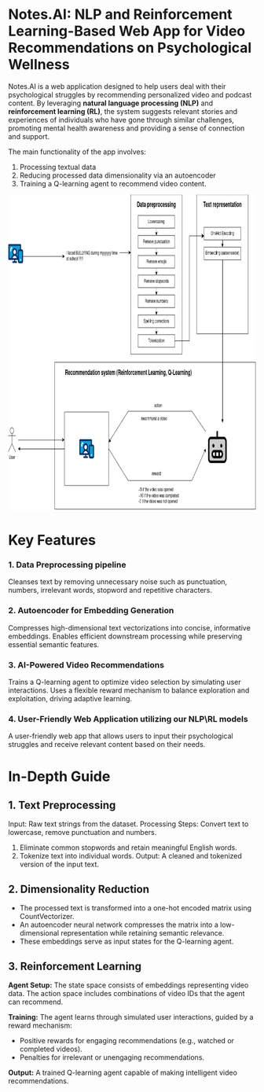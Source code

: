 # Notes.AI: NLP and Reinforcement Learning-Based Web App for Video Recommendations on Psychological Wellness

Notes.AI is a web application designed to help users deal with their psychological struggles by recommending personalized video and podcast content. By leveraging **natural language processing (NLP)** and **reinforcement learning (RL)**, the system suggests relevant stories and experiences of individuals who have gone through similar challenges, promoting mental health awareness and providing a sense of connection and support.

The main functionality of the app involves:
 1. Processing textual data
 2. Reducing processed data dimensionality via an autoencoder
 3. Training a Q-learning agent to recommend video content.

<p style="text-align: center;">
  <img src="mindshift.drawio.png" alt="Project Logo" width="800" height="644"/>
</p>



# Key Features
### 1. Data Preprocessing pipeline
  
 Cleanses text by removing unnecessary noise such as punctuation, numbers, irrelevant words, stopword and repetitive characters.
    
### 2. Autoencoder for Embedding Generation
 
 Compresses high-dimensional text vectorizations into concise, informative embeddings.
 Enables efficient downstream processing while preserving essential semantic features.

### 3. AI-Powered Video Recommendations

 Trains a Q-learning agent to optimize video selection by simulating user interactions.
 Uses a flexible reward mechanism to balance exploration and exploitation, driving adaptive learning.
    
### 4. User-Friendly Web Application utilizing our NLP\RL models

A user-friendly web app that allows users to input their psychological struggles and receive relevant content based on their needs.


# In-Depth Guide


## 1. Text Preprocessing

 Input: Raw text strings from the dataset.
 Processing Steps:
 Convert text to lowercase, remove punctuation and numbers.
  1. Eliminate common stopwords and retain meaningful English words.
  2. Tokenize text into individual words.
 Output: A cleaned and tokenized version of the input text.

## 2. Dimensionality Reduction

 * The processed text is transformed into a one-hot encoded matrix using CountVectorizer.
 * An autoencoder neural network compresses the matrix into a low-dimensional representation while retaining semantic relevance.
 * These embeddings serve as input states for the Q-learning agent.

## 3. Reinforcement Learning
 **Agent Setup:**
 The state space consists of embeddings representing video data. The action space includes combinations of video IDs that the agent can recommend.
 
 **Training:**
 The agent learns through simulated user interactions, guided by a reward mechanism: 
  * Positive rewards for engaging recommendations (e.g., watched or completed videos).
  * Penalties for irrelevant or unengaging recommendations.

 **Output:**
 A trained Q-learning agent capable of making intelligent video recommendations.

